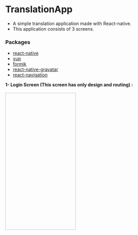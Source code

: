 # TranslationApp

* A simple translation application made with React-native.
* This application consists of 3 screens.

### Packages

* [react-native](https://github.com/facebook/react-native#readme)
* [yup](github.com/jquense/yup)
* [formik](https://github.com/bamlab/react-native-formik#readme)
* [react-native-gravatar](https://github.com/lwhiteley/react-native-gravatar#readme)
* [react-navigation](https://github.com/react-navigation/react-navigation#readme)

**1- Login Screen (This screen has only design and routing) :**
<br><br>
<img height="430" width="220" source="https://i.hizliresim.com/RajCQ2.png"/>




